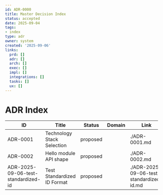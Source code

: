 ```yaml
---
id: ADR-0000
title: Master Decision Index
status: accepted
date: 2025-09-04
tags:
- index
type: adr
owner: system
created: '2025-09-06'
links:
  prd: []
  adr: []
  arch: []
  exec: []
  impl: []
  integrations: []
  tasks: []
  ux: []
---
```


# ADR Index

| ID | Title | Status | Domain | Link |
|---|---|---|---|---|
| ADR-0001 | Technology Stack Selection | proposed |  | ./ADR-0001.md |
| ADR-0002 | Hello module API shape | proposed |  | ./ADR-0002.md |
| ADR-2025-09-06-test-standardized-id | Test Standardized ID Format | proposed |  | ./ADR-2025-09-06-test-standardized-id.md |
